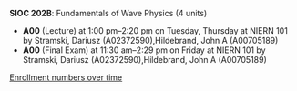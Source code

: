 **SIOC 202B**: Fundamentals of Wave Physics (4 units)

- **A00** (Lecture) at 1:00 pm–2:20 pm on Tuesday, Thursday at NIERN 101 by Stramski, Dariusz (A02372590),Hildebrand, John A (A00705189)
- **A00** (Final Exam) at 11:30 am–2:29 pm on Friday at NIERN 101 by Stramski, Dariusz (A02372590),Hildebrand, John A (A00705189)

[Enrollment numbers over time](./SIOC202B.tsv)
